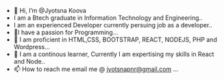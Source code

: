 - 👋 Hi, I’m @Jyotsna Koova
- I am a Btech graduate in Information Technology and Engineering..
- I am an experienced Developer currently persuing job as a developer..
- 👀I have a passion for Programming...
- 🌱 I am proficient in HTML,CSS, BOOTSTRAP, REACT, NODEJS, PHP and Wordpress...
- 💞️ I am a continous learner, Currently I am expertising my skills in React and Node..
- 📫 How to reach me email me @ jyotsnapnr@gmail.com ...

<!---
Jyotsnapnr/Jyotsnapnr is a ✨ special ✨ repository because its `README.md` (this file) appears on your GitHub profile.
You can click the Preview link to take a look at your changes.
--->
